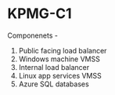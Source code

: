 # KPMG-C1

Componenets -
1) Public facing load balancer
2) Windows machine VMSS
3) Internal load balancer
4) Linux app services VMSS
5) Azure SQL databases
